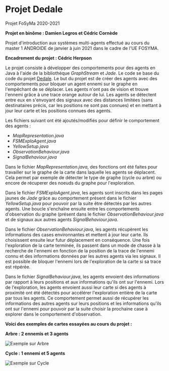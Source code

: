 # Projet Dedale

Projet FoSyMa 2020-2021

**Projet en binôme : Damien Legros et Cédric Cornède**

Projet d'introduction aux systèmes multi-agents effectué au cours du master 1 ANDROIDE de janvier à juin 2021 dans le cadre de l'UE FOSYMA.

**Encadrement du projet : Cédric Herpson**

Le projet consiste à développer des comportements pour des agents en Java à l'aide de la bibliothèque _GraphStream_ et _Jade_.
Le code se base du code du projet [Dedale](dedale.gitlab.io/). Le but du projet est de créer des agents avec des comportements pour bloquer un agent ennemi sur le graphe en l'empêchant de se déplacer. Les agents n'ont pas de vision et trouve l'ennemi grâce à une trace orange autour de lui. Les agents se détectent entre eux en s'envoyant des signaux avec des distances limitées (sans destinataires précis, car les positions ne sont pas connues) et en mettant à jour leur carte et les positions connues des agents.

Les fichiers suivant ont été ajoutés/modifiés pour définir le comportement des agents :
- *MapRepresentation.java*
- *FSMExploAgent.java*
- *YellowSetup.java*
- *ObservationBehaviour.java*
- *SignalBehaviour.java*

Dans le fichier *MapRepresentation.java*, des fonctions ont été faites pour travailler sur le graphe de la carte dans laquelle les agents se déplacent. Cela permet par exemple de détecter le type de graphe (cycle ou arbre) ou encore de récuperer des noeuds du graphe pour l'exploration.

Dans le fichier *FSMExploAgent.java*, les agents sont inscrits dans les pages jaunes de _Jade_ grâce au comportement présent dans le fichier *YellowSetup.java* pour pouvoir par la suite être détectés par les autres agents. Une boucle s'enchaîne ensuite entre les comportements d'observation du graphe (présent dans le fichier *ObservationBehaviour.java* et de signaux aux autres agents *SignalBehaviour.java*.

Dans le fichier *ObservationBehaviour.java*, les agents récupèrent les informations des cases environnantes et mettent à jour leur carte. Ils choisissent ensuite leur futur déplacement en conséquence. Une fois l'exploration de la carte terminée, ils passent dans un mode de chasse à la recherche de l'ennemi en fonction de la position de la trace de l'ennemi connu et des informations données par les autres agents via les signaux. Il est possible de bloquer l'ennemi lors de l'exploration de la carte si sa trace est répérée.

Dans le fichier *SignalBehaviour.java*, les agents envoient des informations par rapport à leurs positions et aux informations qu'ils ont sur l'ennemi. Lors de l'exploration, les agents envoient aussi leur carte si des agents à proximité ont été détectés pour accélérer l'exploration entière de la carte par tous les agents. Ce comportement permet aussi de récupérer les informations des autres agents sur leurs positions et les informations qu'ils ont sur l'ennemi pour pouvoir par la suite choisir la prochaine case à explorer dans le comportement d'observation.

**Voici des exemples de cartes essayées au cours du projet :**

**Arbre : 2 ennemis et 3 agents**

![Exemple sur Arbre](https://github.com/DamienLegros/dedale-project/blob/main/arbre.gif?raw=true)

**Cycle : 1 ennemi et 5 agents**

![Exemple sur Cycle](https://github.com/DamienLegros/dedale-project/blob/main/cycle.gif?raw=true)
